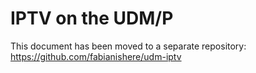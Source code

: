 # IPTV on the UDM/P

This document has been moved to a separate repository:
https://github.com/fabianishere/udm-iptv